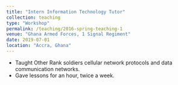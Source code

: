 ```yaml
---
title: "Intern Information Technology Tutor"
collection: teaching
type: "Workshop"
permalink: /teaching/2016-spring-teaching-1
venue: "Ghana Armed Forces, 1 Signal Regiment"
date: 2019-07-01
location: "Accra, Ghana"
---
```


* Taught Other Rank soldiers cellular network protocols and data communication networks.
* Gave lessons for an hour, twice a week.
